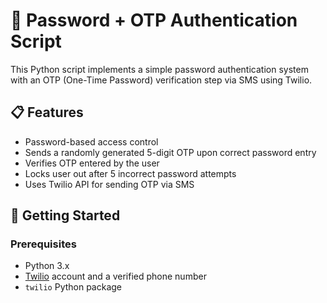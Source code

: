 # 🔐 Password + OTP Authentication Script

This Python script implements a simple password authentication system with an OTP (One-Time Password) verification step via SMS using Twilio.

## 📋 Features

- Password-based access control
- Sends a randomly generated 5-digit OTP upon correct password entry
- Verifies OTP entered by the user
- Locks user out after 5 incorrect password attempts
- Uses Twilio API for sending OTP via SMS

## 🚀 Getting Started

### Prerequisites

- Python 3.x
- [Twilio](https://www.twilio.com/) account and a verified phone number
- `twilio` Python package
